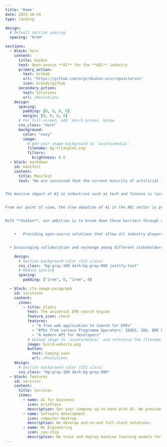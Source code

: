 ```yaml
---
title: 'Home'
date: 2023-10-24
type: landing

design:
  # Default section spacing
  spacing: "6rem"

sections:
  - block: hero
    content:
      title: daikon
      text: Open-source **AI** for the **AEC** industry
      primary_action:
        text: GitHub
        url: "https://github.com/orgs/daikon-eco/repositories"
        icon: brands/github
      secondary_action:
        text: Solutions
        url: /#solutions
    design:
      spacing:
        padding: [0, 0, 0, 0]
        margin: [0, 0, 0, 0]
      # For full-screen, add `min-h-screen` below
      css_class: "dark"
      background:
        color: "navy"
        image:
          # Add your image background to `assets/media/`.
          filename: bg-triangles.svg
          filters:
            brightness: 0.5
  - block: markdown
    id: manifest
    content:
      title: Manifest
      text: "We are convinced that the current maturity of artificial intelligence technologies is sufficient to radically transform the architecture and construction sector.


The massive impact of AI in industries such as tech and finance is largely the result of collaboration between different players – sometimes competitors – around open-source projects and tools. Initiatives such as model hosting by [HuggingFace](https://huggingface.co), the creation of training datasets by [RedPajama](https://github.com/togethercomputer/RedPajama-Data), and the development of AI models like [Llama](https://llama.meta.com) and [Mistral](https://mistral.ai) are prime examples of this.


From our point of view, the slow adoption of AI in the AEC sector is primarily due to the compartmentalization between different actors – companies, engineering firms, and others – who are often reluctant to share their data and internal tools.


With **daikon**, our ambition is to break down these barriers through clear objectives:


	•	Providing open-source solutions that allow all industry players to benefit from modern AI tools.


  •	Encouraging collaboration and exchange among different stakeholders in the sector to develop projects that benefit the greater good."

    design:
      # Section background color (CSS class)
      css_class: "bg-gray-100 dark:bg-gray-900 justify-text"
      # Reduce spacing
      spacing:
        padding: ["1rem", 0, "1rem", 0]

  - block: cta-image-paragraph
    id: solutions
    content:
      items:
        - title: Gladis
          text: The universal EPD search engine
          feature_icon: check
          features:
            - "A free web application to search for EPDs"
            - "EPDs from various Programme Operators: INIES, IBU, BRE Global, etc."
            - "A modern API for developers"
          # Upload image to `assets/media/` and reference the filename here
          image: build-website.png
          button:
            text: Coming soon
            url: /#solutions
    design:
      # Section background color (CSS class)
      css_class: "bg-gray-100 dark:bg-gray-900"
  - block: features
    id: services
    content:
      title: Services
      items:
        - name: AI for business
          icon: briefcase
          description: Get your company up-to-date with AI. We provide brainstorming sessions, training, etc.
        - name: Software development
          icon: computer-desktop
          description: We develop end-to-end full-stack solutions.
        - name: ML Engineering
          icon: cpu-chip
          description: We train and deploy machine learning models for all type of data and use-cases.
---
```

